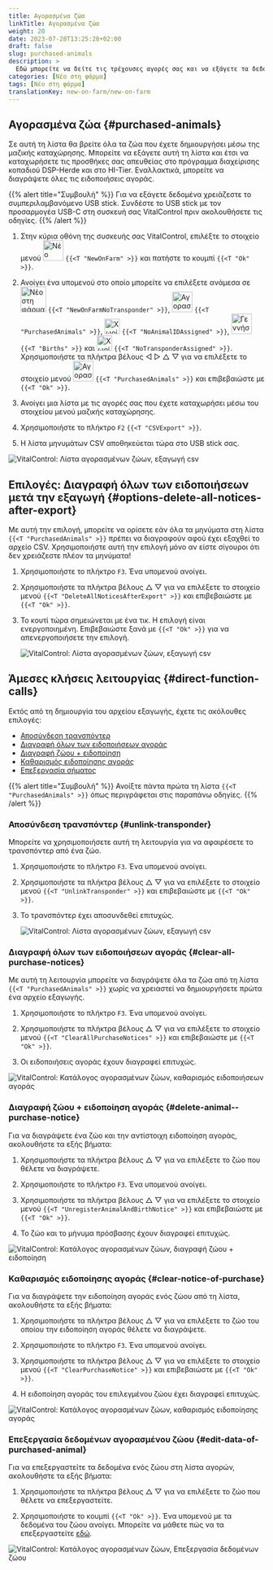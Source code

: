 ```yaml
---
title: Αγορασμένα ζώα
linkTitle: Αγορασμένα ζώα
weight: 20
date: 2023-07-28T13:25:28+02:00
draft: false
slug: purchased-animals
description: >
  Εδώ μπορείτε να δείτε τις τρέχουσες αγορές σας και να εξάγετε τα δεδομένα.
categories: [Νέο στη φάρμα]
tags: [Νέο στη φάρμα]
translationKey: new-on-farm/new-on-farm
---
```

## Αγορασμένα ζώα {#purchased-animals}

Σε αυτή τη λίστα θα βρείτε όλα τα ζώα που έχετε δημιουργήσει μέσω της μαζικής καταχώρησης. Μπορείτε να εξάγετε αυτή τη λίστα και έτσι να καταχωρήσετε τις προσθήκες σας απευθείας στο πρόγραμμα διαχείρισης κοπαδιού DSP-Herde και στο HI-Tier. Εναλλακτικά, μπορείτε να διαγράψετε όλες τις ειδοποιήσεις αγοράς.

{{% alert title="Συμβουλή" %}}
Για να εξάγετε δεδομένα χρειάζεστε το συμπεριλαμβανόμενο USB stick. Συνδέστε το USB stick με τον προσαρμογέα USB-C στη συσκευή σας VitalControl πριν ακολουθήσετε τις οδηγίες.
{{% /alert %}}

1. Στην κύρια οθόνη της συσκευής σας VitalControl, επιλέξτε το στοιχείο μενού <img src="/icons/main/new-on-farm.svg" width="40" align="bottom" alt="Νέο στη φάρμα" /> `{{<T "NewOnFarm" >}}` και πατήστε το κουμπί `{{<T "Ok" >}}`.

2. Ανοίγει ένα υπομενού στο οποίο μπορείτε να επιλέξετε ανάμεσα σε <img src="/icons/registration/new-on-farm-no-transponder.svg" width="50" align="bottom" alt="Νέο στη φάρμα, χωρίς transponder" /> `{{<T "NewOnFarmNoTransponder" >}}`, <img src="/icons/main/new-on-farm.svg" width="40" align="bottom" alt="Αγορασμένα ζώα" /> `{{<T "PurchasedAnimals" >}}`, <img src="/icons/registration/no-eartag-number.svg" width="30" align="bottom" alt="Χωρίς εθνικό αριθμό ταυτότητας ζώου" /> `{{<T "NoAnimalIDAssigned" >}}`, <img src="/icons/main/births.svg" width="40" align="bottom" alt="Γεννήσεις" /> `{{<T "Births" >}}` και <img src="/icons/registration/no-transponder.svg" width="30" align="bottom" alt="Χωρίς εκχωρημένο transponder" /> `{{<T "NoTransponderAssigned" >}}`. Χρησιμοποιήστε τα πλήκτρα βέλους ◁ ▷ △ ▽ για να επιλέξετε το στοιχείο μενού <img src="/icons/main/new-on-farm.svg" width="40" align="bottom" alt="Αγορασμένα ζώα" /> `{{<T "PurchasedAnimals" >}}` και επιβεβαιώστε με `{{<T "Ok" >}}`.

3. Ανοίγει μια λίστα με τις αγορές σας που έχετε καταχωρήσει μέσω του στοιχείου μενού μαζικής καταχώρησης.

4. Χρησιμοποιήστε το πλήκτρο `F2` `{{<T "CSVExport" >}}`.

5. Η λίστα μηνυμάτων CSV αποθηκεύεται τώρα στο USB stick σας.

![VitalControl: Λίστα αγορασμένων ζώων, εξαγωγή csv](../images/purchasedanimals.png "Αγορασμένα ζώα, εξαγωγή csv")

## Επιλογές: Διαγραφή όλων των ειδοποιήσεων μετά την εξαγωγή {#options-delete-all-notices-after-export}

Με αυτή την επιλογή, μπορείτε να ορίσετε εάν όλα τα μηνύματα στη λίστα `{{<T "PurchasedAnimals" >}}` πρέπει να διαγραφούν αφού έχει εξαχθεί το αρχείο CSV. Χρησιμοποιήστε αυτή την επιλογή μόνο αν είστε σίγουροι ότι δεν χρειάζεστε πλέον τα μηνύματα!

1. Χρησιμοποιήστε το πλήκτρο `F3`. Ένα υπομενού ανοίγει.

2. Χρησιμοποιήστε τα πλήκτρα βέλους △ ▽ για να επιλέξετε το στοιχείο μενού `{{<T "DeleteAllNoticesAfterExport" >}}` και επιβεβαιώστε με `{{<T "Ok" >}}`.

3. Το κουτί τώρα σημειώνεται με ένα τικ. Η επιλογή είναι ενεργοποιημένη. Επιβεβαιώστε ξανά με `{{<T "Ok" >}}` για να απενεργοποιήσετε την επιλογή.

    ![VitalControl: Λίστα αγορασμένων ζώων, εξαγωγή csv](../images/delete-all.png "Διαγραφή όλων των ειδοποιήσεων μετά την εξαγωγή")    

## Άμεσες κλήσεις λειτουργίας {#direct-function-calls}

Εκτός από τη δημιουργία του αρχείου εξαγωγής, έχετε τις ακόλουθες επιλογές:

- [Αποσύνδεση τρανσπόντερ](#unlink-transponder)
- [Διαγραφή όλων των ειδοποιήσεων αγοράς](#clear-all-purchase-notices)
- [Διαγραφή ζώου + ειδοποίηση](#delete-animal--purchase-notice)
- [Καθαρισμός ειδοποίησης αγοράς](#clear-notice-of-purchase)
- [Επεξεργασία σήματος](#edit-data-of-purchased-animal)

{{% alert title="Συμβουλή" %}}
Ανοίξτε πάντα πρώτα τη λίστα `{{<T "PurchasedAnimals" >}}` όπως περιγράφεται στις παραπάνω οδηγίες.
{{% /alert %}}

### Αποσύνδεση τρανσπόντερ {#unlink-transponder}

Μπορείτε να χρησιμοποιήσετε αυτή τη λειτουργία για να αφαιρέσετε το τρανσπόντερ από ένα ζώο.

1. Χρησιμοποιήστε το πλήκτρο `F3`. Ένα υπομενού ανοίγει.

2. Χρησιμοποιήστε τα πλήκτρα βέλους △ ▽ για να επιλέξετε το στοιχείο μενού `{{<T "UnlinkTransponder" >}}` και επιβεβαιώστε με `{{<T "Ok" >}}`.

3. Το τρανσπόντερ έχει αποσυνδεθεί επιτυχώς.

    ![VitalControl: Λίστα αγορασμένων ζώων, εξαγωγή csv](../images/unlink-transponder.png "Αγορασμένα ζώα, αποσύνδεση τρανσπόντερ")

### Διαγραφή όλων των ειδοποιήσεων αγοράς {#clear-all-purchase-notices}

Με αυτή τη λειτουργία μπορείτε να διαγράψετε όλα τα ζώα από τη λίστα `{{<T "PurchasedAnimals" >}}` χωρίς να χρειαστεί να δημιουργήσετε πρώτα ένα αρχείο εξαγωγής.

1. Χρησιμοποιήστε το πλήκτρο `F3`. Ένα υπομενού ανοίγει.

2. Χρησιμοποιήστε τα πλήκτρα βέλους △ ▽ για να επιλέξετε το στοιχείο μενού `{{<T "ClearAllPurchaseNotices" >}}` και επιβεβαιώστε με `{{<T "Ok" >}}`.

3. Οι ειδοποιήσεις αγοράς έχουν διαγραφεί επιτυχώς.

![VitalControl: Κατάλογος αγορασμένων ζώων, καθαρισμός ειδοποιήσεων αγοράς](../images/clear.png "Καθαρισμός όλων των ειδοποιήσεων αγοράς")

### Διαγραφή ζώου + ειδοποίηση αγοράς {#delete-animal--purchase-notice}

Για να διαγράψετε ένα ζώο και την αντίστοιχη ειδοποίηση αγοράς, ακολουθήστε τα εξής βήματα:

1. Χρησιμοποιήστε τα πλήκτρα βέλους △ ▽ για να επιλέξετε το ζώο που θέλετε να διαγράψετε.

2. Χρησιμοποιήστε το πλήκτρο `F3`. Ένα υπομενού ανοίγει.

3. Χρησιμοποιήστε τα πλήκτρα βέλους △ ▽ για να επιλέξετε το στοιχείο μενού `{{<T "UnregisterAnimalAndBirthNotice" >}}` και επιβεβαιώστε με `{{<T "Ok" >}}`.

4. Το ζώο και το μήνυμα πρόσβασης έχουν διαγραφεί επιτυχώς.

![VitalControl: Κατάλογος αγορασμένων ζώων, διαγραφή ζώου + ειδοποίηση](../images/delete.png "Διαγραφή ζώου + ειδοποίηση")

### Καθαρισμός ειδοποίησης αγοράς {#clear-notice-of-purchase}

Για να διαγράψετε την ειδοποίηση αγοράς ενός ζώου από τη λίστα, ακολουθήστε τα εξής βήματα:

1. Χρησιμοποιήστε τα πλήκτρα βέλους △ ▽ για να επιλέξετε το ζώο του οποίου την ειδοποίηση αγοράς θέλετε να διαγράψετε.

2. Χρησιμοποιήστε το πλήκτρο `F3`. Ένα υπομενού ανοίγει.

3. Χρησιμοποιήστε τα πλήκτρα βέλους △ ▽ για να επιλέξετε το στοιχείο μενού `{{<T "ClearPurchaseNotice" >}}` και επιβεβαιώστε με `{{<T "Ok" >}}`.

4. Η ειδοποίηση αγοράς του επιλεγμένου ζώου έχει διαγραφεί επιτυχώς.

![VitalControl: Κατάλογος αγορασμένων ζώων, καθαρισμός ειδοποίησης αγοράς](../images/clearnotice.png "Καθαρισμός ειδοποίησης αγοράς")

### Επεξεργασία δεδομένων αγορασμένου ζώου {#edit-data-of-purchased-animal}

Για να επεξεργαστείτε τα δεδομένα ενός ζώου στη λίστα αγορών, ακολουθήστε τα εξής βήματα:

1. Χρησιμοποιήστε τα πλήκτρα βέλους △ ▽ για να επιλέξετε το ζώο που θέλετε να επεξεργαστείτε.

2. Χρησιμοποιήστε το κουμπί `{{<T "Ok" >}}`. Ένα υπομενού με τα δεδομένα του ζώου ανοίγει. Μπορείτε να μάθετε πώς να τα επεξεργαστείτε [εδώ](/el/docs/actions/edit/#edit-animal-data).

![VitalControl: Κατάλογος αγορασμένων ζώων, Επεξεργασία δεδομένων ζώου](../images/edit.png "Επεξεργασία δεδομένων αγορασμένου ζώου")
